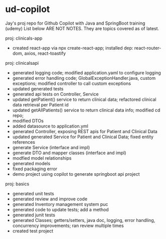 # ud-copilot
Jay's proj repo for Github Copilot with Java and SpringBoot training (udemy)
List below ARE NOT NOTES. They are topics covered as of latest.

proj: clinicals-app
- created react-app via npx create-react-app; installed dep: react-router-dom, axios, react-toastify

proj: clinicalsapi
- generated logging code; modified application.yaml to configure logging
- generated error handling code; GlobalExceptionHandler.java, custom exceptions; modified controller to call custom exceptions
- updated generated tests
- generated api tests on Controller, Service
- updated getPatient() service to return clinical data; refactored clinical data retrieval per Patient id
- updated getAllPatients() service to return clinical data info; modified cd repo;
- modified DTOs
- added datasource to application.yml
- generated Controller, exposing REST apis for Patient and Clinical Data
- updated generated Service for Patient and Clinical Data; fixed entity references
- generate Service (interface and impl)
- generate DTO and mapper classes (interface and impl)
- modfied model relationships
- generated models
- fixed packaging error
- demo project using copilot to generate springboot api project

proj: basics
- generated unit tests
- generated review and improve code
- generated Inventory management system puc
- generated code to update tests; add a method
- generated junit tests
- generated Classes; getters/setters, java doc, logging, error handling, concurrency improvements; ran review multiple times
- created test project